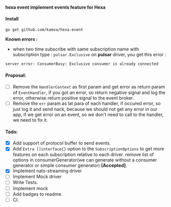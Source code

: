 #### hexa event implement events feature for Hexa

#### Install
```
go get github.com/kamva/hexa-event
```

__Known errors :__
- when two time subscribe with same subscription name with subscription type : `pulsar.Exclusive` on __pulsar__ driver, you get this error :  
 ```bash
server error: ConsumerBusy: Exclusive consumer is already connected
```
 
#### Proposal:
- [ ] Remove the `HandlerContext` as first param and get error as return param of `EventHandler`, if you got an error, so return negative signal and log the error, otherwise return positive signal to the event broker.
- [ ] Remove the `err` param as lat para of each handler, if occured error, so just log it and send nack, because we should not get any error in our app, if we get error on an event,
 so we don't need to call to the handler, we need to fix it.

#### Todo:
- [x] Add support of protocol buffer to send events. 
- [x] Add `Extra []interface{}` option to the `SubscriptionOptions` to get more features on each subscription relative to each driver. remove list of options in consumerGenerator(we can generate without a consumer generator or simple consumer generator) __[Accepted]__.
- [x] Implement nats-streaming driver 
- [ ] Implement Mock driver 
- [ ] Write Tests.
- [ ] Implement mock
- [ ] Add badges to readme.
- [ ] CI.
